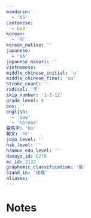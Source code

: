 ```yaml
---
mandarin:
  - 'bō'
cantonese:
  - bo3
korean:
  - '파'
korean_native: ''
japanese:
  - 'HA'
japanese_nanori: ''
vietnamese:
middle_chinese_initial: 'p'
middle_chinese_final: 'uɑ'
stroke_count: ''
radical: '手'
skip_number: '1-3-12'
grade_level: 6
pos: ''
english:
  - 'sow'
  - 'spread'
羅馬字: 'ba'
韓文: '바'
joyo_level: ''
hsk_level: ''
hanmun_edu_level: ''
danayo_id: 6270
mc_id: 2132
graphemic_classification: '番'
stand_in: '播種'
aliases:
---
```


# Notes
